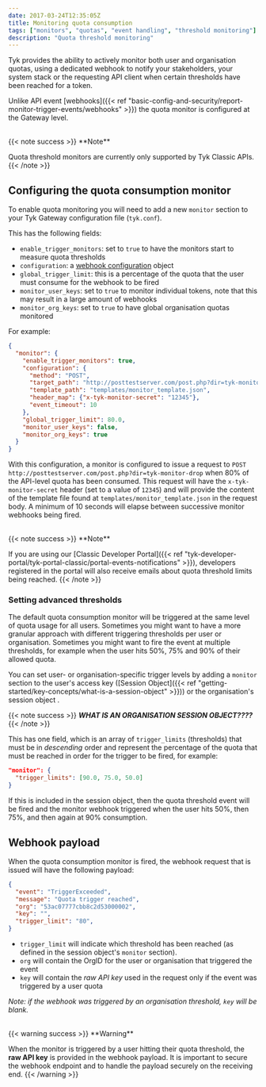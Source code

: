 ```yaml
---
date: 2017-03-24T12:35:05Z
title: Monitoring quota consumption
tags: ["monitors", "quotas", "event handling", "threshold monitoring"]
description: "Quota threshold monitoring"
---
```


Tyk provides the ability to actively monitor both user and organisation quotas, using a dedicated webhook to notify your stakeholders, your system stack or the requesting API client when certain thresholds have been reached for a token.

Unlike API event [webhooks]({{< ref "basic-config-and-security/report-monitor-trigger-events/webhooks" >}}) the quota monitor is configured at the Gateway level.

<br>
{{< note success >}}
**Note**  

Quota threshold monitors are currently only supported by Tyk Classic APIs.
{{< /note >}}

## Configuring the quota consumption monitor

To enable quota monitoring you will need to add a new `monitor` section to your Tyk Gateway configuration file (`tyk.conf`).

This has the following fields:
- `enable_trigger_monitors`: set to `true` to have the monitors start to measure quota thresholds
- `configuration`: a [webhook configuration](basic-config-and-security/report-monitor-trigger-events/webhooks) object
- `global_trigger_limit`: this is a percentage of the quota that the user must consume for the webhook to be fired
- `monitor_user_keys`: set to `true` to monitor individual tokens, note that this may result in a large amount of webhooks
- `monitor_org_keys`: set to `true` to have global organisation quotas monitored

For example:

```json
{
  "monitor": {
    "enable_trigger_monitors": true,
    "configuration": {
      "method": "POST",
      "target_path": "http://posttestserver.com/post.php?dir=tyk-monitor-drop",
      "template_path": "templates/monitor_template.json",
      "header_map": {"x-tyk-monitor-secret": "12345"},
      "event_timeout": 10
    },
    "global_trigger_limit": 80.0,
    "monitor_user_keys": false,
    "monitor_org_keys": true
  }
}
```

With this configuration, a monitor is configured to issue a request to `POST http://posttestserver.com/post.php?dir=tyk-monitor-drop` when 80% of the API-level quota has been consumed. This request will have the `x-tyk-monitor-secret` header (set to a value of `12345`) and will provide the content of the template file found at `templates/monitor_template.json` in the request body. A minimum of 10 seconds will elapse between successive monitor webhooks being fired.

<br>
{{< note success >}}
**Note**  

If you are using our [Classic Developer Portal]({{< ref "tyk-developer-portal/tyk-portal-classic/portal-events-notifications" >}}), developers registered in the portal will also receive emails about quota threshold limits being reached.
{{< /note >}}

### Setting advanced thresholds

The default quota consumption monitor will be triggered at the same level of quota usage for all users. Sometimes you might want to have a more granular approach with different triggering thresholds per user or organisation. Sometimes you might want to fire the event at multiple thresholds, for example when the user hits 50%, 75% and 90% of their allowed quota.

You can set user- or organisation-specific trigger levels by adding a `monitor` section to the user's access key ([Session Object]({{< ref "getting-started/key-concepts/what-is-a-session-object" >}})) or the organisation's session object .

{{< note success >}}
***WHAT IS AN ORGANISATION SESSION OBJECT????***
{{< /note >}}

This has one field, which is an array of `trigger_limits` (thresholds) that must be in *descending* order and represent the percentage of the quota that must be reached in order for the trigger to be fired, for example:

```json
"monitor": {
  "trigger_limits": [90.0, 75.0, 50.0]
}
```

If this is included in the session object, then the quota threshold event will be fired and the monitor webhook triggered when the user hits 50%, then 75%, and then again at 90% consumption.

## Webhook payload

When the quota consumption monitor is fired, the webhook request that is issued will have the following payload:

```json
{
  "event": "TriggerExceeded",
  "message": "Quota trigger reached",
  "org": "53ac07777cbb8c2d53000002",
  "key": "",
  "trigger_limit": "80",
}
```

- `trigger_limit` will indicate which threshold has been reached (as defined in the session object's `monitor` section).
- `org` will contain the OrgID for the user or organisation that triggered the event
- `key` will contain the *raw API key* used in the request only if the event was triggered by a user quota

*Note: if the webhook was triggered by an organisation threshold, `key` will be blank.*

<br>
{{< warning success >}}
**Warning**  

When the monitor is triggered by a user hitting their quota threshold, the **raw API key** is provided in the webhook payload. It is important to secure the webhook endpoint and to handle the payload securely on the receiving end.
{{< /warning >}}